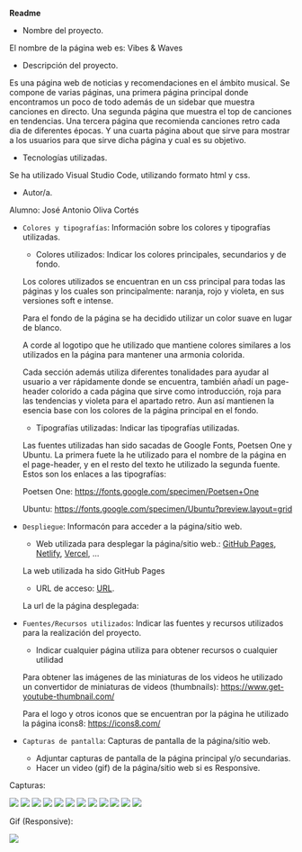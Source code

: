 **Readme**

- Nombre del proyecto.

El nombre de la página web es: Vibes & Waves

- Descripción del proyecto.

Es una página web de noticias y recomendaciones en el ámbito musical. Se compone de varias páginas, una primera página principal donde encontramos un poco de todo además de un sidebar que muestra canciones en directo. Una segunda página que muestra el top de canciones en tendencias. Una tercera página que recomienda canciones retro cada dia de diferentes épocas. Y una cuarta página about que sirve para mostrar a los usuarios para que sirve dicha página y cual es su objetivo.

- Tecnologías utilizadas.

Se ha utilizado Visual Studio Code, utilizando formato html y css.

- Autor/a.

Alumno: José Antonio Oliva Cortés

- `Colores y tipografías`: Información sobre los colores y tipografías utilizadas.

  - Colores utilizados: Indicar los colores principales, secundarios y de fondo.

  Los colores utilizados se encuentran en un css principal para todas las páginas y los cuales son principalmente: naranja, rojo y violeta, en sus versiones soft e intense.

  Para el fondo de la página se ha decidido utilizar un color suave en lugar de blanco.

  A corde al logotipo que he utilizado que mantiene colores similares a los utilizados en la página para mantener una armonia colorida.

  Cada sección además utiliza diferentes tonalidades para ayudar al usuario a ver rápidamente donde se encuentra, también añadí un page-header colorido a cada página que sirve como introducción, roja para las tendencias y violeta para el apartado retro. Aun así mantienen la esencia base con los colores de la página principal en el fondo.

  - Tipografías utilizadas: Indicar las tipografías utilizadas.

  Las fuentes utilizadas han sido sacadas de Google Fonts, Poetsen One y Ubuntu.
  La primera fuete la he utilizado para el nombre de la página en el page-header, y en el resto del texto he utilizado la segunda fuente.
  Estos son los enlaces a las tipografías:

  Poetsen One:
  https://fonts.google.com/specimen/Poetsen+One

  Ubuntu:
  https://fonts.google.com/specimen/Ubuntu?preview.layout=grid

- `Despliegue`: Informacón para acceder a la página/sitio web.

  - Web utilizada para desplegar la página/sitio web.: [GitHub Pages](https://pages.github.com/), [Netlify](https://www.netlify.com/), [Vercel](https://vercel.com/), ...

  La web utilizada ha sido GitHub Pages

  - URL de acceso: [URL](#).

  La url de la página desplegada:

- `Fuentes/Recursos utilizados`: Indicar las fuentes y recursos utilizados para la realización del proyecto.

  - Indicar cualquier página utiliza para obtener recursos o cualquier utilidad

  Para obtener las imágenes de las miniaturas de los videos he utilizado un convertidor de miniaturas de videos (thumbnails): https://www.get-youtube-thumbnail.com/

  Para el logo y otros iconos que se encuentran por la página he utilizado la página icons8: https://icons8.com/

- `Capturas de pantalla`: Capturas de pantalla de la página/sitio web.
  - Adjuntar capturas de pantalla de la página principal y/o secundarias.
  - Hacer un video (gif) de la página/sitio web si es Responsive.

Capturas:

<img src="./assets/img/img-readme/index1.png">
<img src="./assets/img/img-readme/index2.png">
<img src="./assets/img/img-readme/index3.png">
<img src="./assets/img/img-readme/index4.png">
<img src="./assets/img/img-readme/trends1.png">
<img src="./assets/img/img-readme/trends2.png">
<img src="./assets/img/img-readme/trends3.png">
<img src="./assets/img/img-readme/retro1.png">
<img src="./assets/img/img-readme/retro2.png">
<img src="./assets/img/img-readme/about1.png">
<img src="./assets/img/img-readme/about2.png">
<img src="./assets/img/img-readme/4041.png">

Gif (Responsive):

<img src="./assets/img/img-readme/Animation1.gif">

